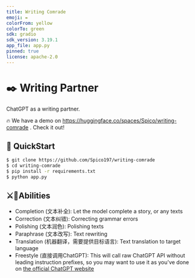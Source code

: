 ```yaml
---
title: Writing Comrade
emoji: ✒️
colorFrom: yellow
colorTo: green
sdk: gradio
sdk_version: 3.19.1
app_file: app.py
pinned: true
license: apache-2.0
---
```


# ✒️ Writing Partner

ChatGPT as a writing partner.

🔥 We have a demo on https://huggingface.co/spaces/Spico/writing-comrade . Check it out!

## 🚀 QuickStart

```bash
$ git clone https://github.com/Spico197/writing-comrade
$ cd writing-comrade
$ pip install -r requirements.txt
$ python app.py
```

## ⚔️🥊Abilities

- Completion (文本补全): Let the model complete a story, or any texts
- Correction (文本纠错): Correcting grammar errors
- Polishing (文本润色): Polishing texts
- Paraphrase (文本改写): Text rewriting
- Translation (机器翻译，需要提供目标语言): Text translation to target language
- Freestyle (直接调用ChatGPT): This will call raw ChatGPT API without leading instruction prefixes, so you may want to use it as you've done on [the official ChatGPT website](https://chat.openai.com/)
